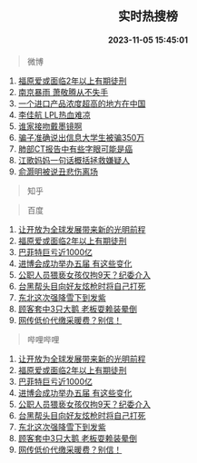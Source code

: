 <div align="center"><h2>实时热搜榜</h2><h4>2023-11-05 15:45:01</h4></div>

> 微博  

1. [福原爱或面临2年以上有期徒刑](https://s.weibo.com/weibo?q=%23%E7%A6%8F%E5%8E%9F%E7%88%B1%E6%88%96%E9%9D%A2%E4%B8%B42%E5%B9%B4%E4%BB%A5%E4%B8%8A%E6%9C%89%E6%9C%9F%E5%BE%92%E5%88%91%23&t=31&band_rank=1&Refer=top)<br />
2. [南京暴雨 萧敬腾从不失手](https://s.weibo.com/weibo?q=%E5%8D%97%E4%BA%AC%E6%9A%B4%E9%9B%A8%20%E8%90%A7%E6%95%AC%E8%85%BE%E4%BB%8E%E4%B8%8D%E5%A4%B1%E6%89%8B&t=31&band_rank=2&Refer=top)<br />
3. [一个进口产品浓度超高的地方在中国](https://s.weibo.com/weibo?q=%23%E4%B8%80%E4%B8%AA%E8%BF%9B%E5%8F%A3%E4%BA%A7%E5%93%81%E6%B5%93%E5%BA%A6%E8%B6%85%E9%AB%98%E7%9A%84%E5%9C%B0%E6%96%B9%E5%9C%A8%E4%B8%AD%E5%9B%BD%23&t=31&band_rank=3&Refer=top)<br />
4. [李佳航 LPL热血难凉](https://s.weibo.com/weibo?q=%E6%9D%8E%E4%BD%B3%E8%88%AA%20LPL%E7%83%AD%E8%A1%80%E9%9A%BE%E5%87%89&t=31&band_rank=4&Refer=top)<br />
5. [谁家接吻戴墨镜啊](https://s.weibo.com/weibo?q=%23%E8%B0%81%E5%AE%B6%E6%8E%A5%E5%90%BB%E6%88%B4%E5%A2%A8%E9%95%9C%E5%95%8A%23&t=31&band_rank=5&Refer=top)<br />
6. [骗子准确说出信息大学生被骗350万](https://s.weibo.com/weibo?q=%23%E9%AA%97%E5%AD%90%E5%87%86%E7%A1%AE%E8%AF%B4%E5%87%BA%E4%BF%A1%E6%81%AF%E5%A4%A7%E5%AD%A6%E7%94%9F%E8%A2%AB%E9%AA%97350%E4%B8%87%23&t=31&band_rank=6&Refer=top)<br />
7. [肺部CT报告中有些字眼可能是癌](https://s.weibo.com/weibo?q=%23%E8%82%BA%E9%83%A8CT%E6%8A%A5%E5%91%8A%E4%B8%AD%E6%9C%89%E4%BA%9B%E5%AD%97%E7%9C%BC%E5%8F%AF%E8%83%BD%E6%98%AF%E7%99%8C%23&t=31&band_rank=7&Refer=top)<br />
8. [江歌妈妈一句话概括拯救嫌疑人](https://s.weibo.com/weibo?q=%E6%B1%9F%E6%AD%8C%E5%A6%88%E5%A6%88%E4%B8%80%E5%8F%A5%E8%AF%9D%E6%A6%82%E6%8B%AC%E6%8B%AF%E6%95%91%E5%AB%8C%E7%96%91%E4%BA%BA&t=31&band_rank=8&Refer=top)<br />
9. [俞灏明被说丑悲伤离场](https://s.weibo.com/weibo?q=%23%E4%BF%9E%E7%81%8F%E6%98%8E%E8%A2%AB%E8%AF%B4%E4%B8%91%E6%82%B2%E4%BC%A4%E7%A6%BB%E5%9C%BA%23&t=31&band_rank=9&Refer=top)<br />

> 知乎  


> 百度  

1. [让开放为全球发展带来新的光明前程](https://www.baidu.com/s?wd=%E8%AE%A9%E5%BC%80%E6%94%BE%E4%B8%BA%E5%85%A8%E7%90%83%E5%8F%91%E5%B1%95%E5%B8%A6%E6%9D%A5%E6%96%B0%E7%9A%84%E5%85%89%E6%98%8E%E5%89%8D%E7%A8%8B&sa=fyb_news&rsv_dl=fyb_news)<br />
2. [福原爱或面临2年以上有期徒刑](https://www.baidu.com/s?wd=%E7%A6%8F%E5%8E%9F%E7%88%B1%E6%88%96%E9%9D%A2%E4%B8%B42%E5%B9%B4%E4%BB%A5%E4%B8%8A%E6%9C%89%E6%9C%9F%E5%BE%92%E5%88%91&sa=fyb_news&rsv_dl=fyb_news)<br />
3. [巴菲特巨亏近1000亿](https://www.baidu.com/s?wd=%E5%B7%B4%E8%8F%B2%E7%89%B9%E5%B7%A8%E4%BA%8F%E8%BF%911000%E4%BA%BF&sa=fyb_news&rsv_dl=fyb_news)<br />
4. [进博会成功举办五届 有这些变化](https://www.baidu.com/s?wd=%E8%BF%9B%E5%8D%9A%E4%BC%9A%E6%88%90%E5%8A%9F%E4%B8%BE%E5%8A%9E%E4%BA%94%E5%B1%8A+%E6%9C%89%E8%BF%99%E4%BA%9B%E5%8F%98%E5%8C%96&sa=fyb_news&rsv_dl=fyb_news)<br />
5. [公职人员猥亵女孩仅拘9天？纪委介入](https://www.baidu.com/s?wd=%E5%85%AC%E8%81%8C%E4%BA%BA%E5%91%98%E7%8C%A5%E4%BA%B5%E5%A5%B3%E5%AD%A9%E4%BB%85%E6%8B%989%E5%A4%A9%EF%BC%9F%E7%BA%AA%E5%A7%94%E4%BB%8B%E5%85%A5&sa=fyb_news&rsv_dl=fyb_news)<br />
6. [台黑帮头目向好友炫枪时将自己打死](https://www.baidu.com/s?wd=%E5%8F%B0%E9%BB%91%E5%B8%AE%E5%A4%B4%E7%9B%AE%E5%90%91%E5%A5%BD%E5%8F%8B%E7%82%AB%E6%9E%AA%E6%97%B6%E5%B0%86%E8%87%AA%E5%B7%B1%E6%89%93%E6%AD%BB&sa=fyb_news&rsv_dl=fyb_news)<br />
7. [东北这次强降雪下到发紫](https://www.baidu.com/s?wd=%E4%B8%9C%E5%8C%97%E8%BF%99%E6%AC%A1%E5%BC%BA%E9%99%8D%E9%9B%AA%E4%B8%8B%E5%88%B0%E5%8F%91%E7%B4%AB&sa=fyb_news&rsv_dl=fyb_news)<br />
8. [顾客套中3只大鹅 老板耍赖装晕倒](https://www.baidu.com/s?wd=%E9%A1%BE%E5%AE%A2%E5%A5%97%E4%B8%AD3%E5%8F%AA%E5%A4%A7%E9%B9%85+%E8%80%81%E6%9D%BF%E8%80%8D%E8%B5%96%E8%A3%85%E6%99%95%E5%80%92&sa=fyb_news&rsv_dl=fyb_news)<br />
9. [网传低价代缴采暖费？别信！](https://www.baidu.com/s?wd=%E7%BD%91%E4%BC%A0%E4%BD%8E%E4%BB%B7%E4%BB%A3%E7%BC%B4%E9%87%87%E6%9A%96%E8%B4%B9%EF%BC%9F%E5%88%AB%E4%BF%A1%EF%BC%81&sa=fyb_news&rsv_dl=fyb_news)<br />

> 哔哩哔哩  

1. [让开放为全球发展带来新的光明前程](https://www.baidu.com/s?wd=%E8%AE%A9%E5%BC%80%E6%94%BE%E4%B8%BA%E5%85%A8%E7%90%83%E5%8F%91%E5%B1%95%E5%B8%A6%E6%9D%A5%E6%96%B0%E7%9A%84%E5%85%89%E6%98%8E%E5%89%8D%E7%A8%8B&sa=fyb_news&rsv_dl=fyb_news)<br />
2. [福原爱或面临2年以上有期徒刑](https://www.baidu.com/s?wd=%E7%A6%8F%E5%8E%9F%E7%88%B1%E6%88%96%E9%9D%A2%E4%B8%B42%E5%B9%B4%E4%BB%A5%E4%B8%8A%E6%9C%89%E6%9C%9F%E5%BE%92%E5%88%91&sa=fyb_news&rsv_dl=fyb_news)<br />
3. [巴菲特巨亏近1000亿](https://www.baidu.com/s?wd=%E5%B7%B4%E8%8F%B2%E7%89%B9%E5%B7%A8%E4%BA%8F%E8%BF%911000%E4%BA%BF&sa=fyb_news&rsv_dl=fyb_news)<br />
4. [进博会成功举办五届 有这些变化](https://www.baidu.com/s?wd=%E8%BF%9B%E5%8D%9A%E4%BC%9A%E6%88%90%E5%8A%9F%E4%B8%BE%E5%8A%9E%E4%BA%94%E5%B1%8A+%E6%9C%89%E8%BF%99%E4%BA%9B%E5%8F%98%E5%8C%96&sa=fyb_news&rsv_dl=fyb_news)<br />
5. [公职人员猥亵女孩仅拘9天？纪委介入](https://www.baidu.com/s?wd=%E5%85%AC%E8%81%8C%E4%BA%BA%E5%91%98%E7%8C%A5%E4%BA%B5%E5%A5%B3%E5%AD%A9%E4%BB%85%E6%8B%989%E5%A4%A9%EF%BC%9F%E7%BA%AA%E5%A7%94%E4%BB%8B%E5%85%A5&sa=fyb_news&rsv_dl=fyb_news)<br />
6. [台黑帮头目向好友炫枪时将自己打死](https://www.baidu.com/s?wd=%E5%8F%B0%E9%BB%91%E5%B8%AE%E5%A4%B4%E7%9B%AE%E5%90%91%E5%A5%BD%E5%8F%8B%E7%82%AB%E6%9E%AA%E6%97%B6%E5%B0%86%E8%87%AA%E5%B7%B1%E6%89%93%E6%AD%BB&sa=fyb_news&rsv_dl=fyb_news)<br />
7. [东北这次强降雪下到发紫](https://www.baidu.com/s?wd=%E4%B8%9C%E5%8C%97%E8%BF%99%E6%AC%A1%E5%BC%BA%E9%99%8D%E9%9B%AA%E4%B8%8B%E5%88%B0%E5%8F%91%E7%B4%AB&sa=fyb_news&rsv_dl=fyb_news)<br />
8. [顾客套中3只大鹅 老板耍赖装晕倒](https://www.baidu.com/s?wd=%E9%A1%BE%E5%AE%A2%E5%A5%97%E4%B8%AD3%E5%8F%AA%E5%A4%A7%E9%B9%85+%E8%80%81%E6%9D%BF%E8%80%8D%E8%B5%96%E8%A3%85%E6%99%95%E5%80%92&sa=fyb_news&rsv_dl=fyb_news)<br />
9. [网传低价代缴采暖费？别信！](https://www.baidu.com/s?wd=%E7%BD%91%E4%BC%A0%E4%BD%8E%E4%BB%B7%E4%BB%A3%E7%BC%B4%E9%87%87%E6%9A%96%E8%B4%B9%EF%BC%9F%E5%88%AB%E4%BF%A1%EF%BC%81&sa=fyb_news&rsv_dl=fyb_news)<br />

